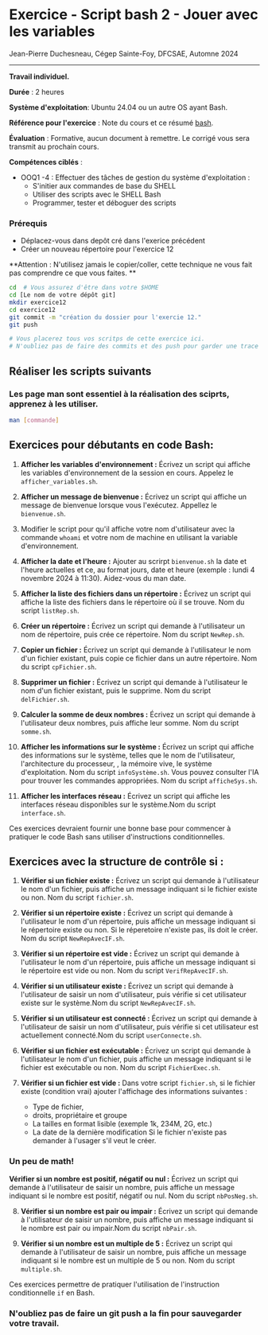 # Exercice  - Script bash 2 - Jouer avec les  variables

Jean-Pierre Duchesneau, Cégep Sainte-Foy, DFCSAE, Automne 2024

---

**Travail individuel.**

**Durée** : 2 heures

**Système d'exploitation**: Ubuntu 24.04 ou un autre OS ayant Bash.

**Référence pour l'exercice** : Note du cours et ce résumé [bash](Bash.md).

**Évaluation** : Formative, aucun document à remettre. Le corrigé vous sera transmit au prochain cours.

**Compétences ciblés** :

- OOQ1 -4 : Effectuer des tâches de gestion du système d'exploitation  :
  - S'initier aux commandes de base du SHELL
  - Utiliser des scripts avec le SHELL Bash
  - Programmer, tester et déboguer des scripts

### Prérequis
  - Déplacez-vous dans depôt cré dans l'exerice précédent 
  - Créer un nouveau répertoire pour l'exercice 12

 **Attention : N'utilisez jamais le copier/coller, cette technique ne vous fait pas comprendre ce que vous faites. ** 

```bash
cd  # Vous assurez d'être dans votre $HOME
cd [Le nom de votre dépôt git]
mkdir exercice12
cd exercice12
git commit -m "création du dossier pour l'exercie 12."
git push

# Vous placerez tous vos scritps de cette exercice ici.
# N'oubliez pas de faire des commits et des push pour garder une trace et une sauvegarde de votre travail.
```

## Réaliser les scripts suivants

### Les page man sont essentiel à la réalisation des sciprts, apprenez à les utiliser.

   ```bash
 man [commande]
   ```

## Exercices pour débutants en code Bash:

1. **Afficher les variables d'environnement :**
   Écrivez un script qui affiche les variables d'environnement de la session en cours. Appelez le `afficher_variables.sh`.

2. **Afficher un message de bienvenue :**
   Écrivez un script qui affiche un message de bienvenue lorsque vous l'exécutez. Appellez le `bienvenue.sh`.

3. Modifier le script pour qu'il affiche votre nom d'utilisateur avec la commande `whoami` et votre nom de machine en utilisant la variable d'environnement.

4. **Afficher la date et l'heure :**
   Ajouter au scrirpt  `bienvenue.sh` la date et l'heure actuelles et ce, au format jours, date et heure (exemple : lundi 4 novembre 2024 à 11:30). Aidez-vous du man date.

5. **Afficher la liste des fichiers dans un répertoire :**
   Écrivez un script qui affiche la liste des fichiers dans le répertoire où il se trouve. Nom du script `listRep.sh`.

6. **Créer un répertoire :**
   Écrivez un script qui demande à l'utilisateur un nom de répertoire, puis crée ce répertoire. Nom du script `NewRep.sh`.

7. **Copier un fichier :**
   Écrivez un script qui demande à l'utilisateur le nom d'un fichier existant, puis copie ce fichier dans un autre répertoire. Nom du script `cpFichier.sh`.

8. **Supprimer un fichier :**
    Écrivez un script qui demande à l'utilisateur le nom d'un fichier existant, puis le supprime.  Nom du script `delFichier.sh`.

9. **Calculer la somme de deux nombres :**
   Écrivez un script qui demande à l'utilisateur deux nombres, puis affiche leur somme.  Nom du script `somme.sh`.

10. **Afficher les informations sur le système :**
   Écrivez un script qui affiche des informations sur le système, telles que le nom de l'utilisateur, l'architecture du processeur, , la mémoire vive, le système d'exploitation. Nom du script  `infoSystème.sh`.
   Vous pouvez consulter l'IA pour trouver les  commandes appropriées.  Nom du script `afficheSys.sh`.

11. **Afficher les interfaces réseau :**
   Écrivez un script qui affiche les interfaces réseau disponibles sur le système.Nom du script `interface.sh`.

Ces exercices devraient fournir une bonne base pour commencer à pratiquer le code Bash sans utiliser d'instructions conditionnelles.

## Exercices avec la structure de contrôle si :

1. **Vérifier si un fichier existe :**
   Écrivez un script qui demande à l'utilisateur le nom d'un fichier, puis affiche un message indiquant si le fichier existe ou non. Nom du script  `fichier.sh`.

2. **Vérifier si un répertoire existe :**
   Écrivez un script qui demande à l'utilisateur le nom d'un répertoire, puis affiche un message indiquant si le répertoire existe ou non. 
   Si le réperetoire n'existe pas, ils doit le créer. Nom du script  `NewRepAvecIF.sh`.

3. **Vérifier si un répertoire est vide :**
   Écrivez un script qui demande à l'utilisateur le nom d'un répertoire, puis affiche un message indiquant si le répertoire est vide ou non. Nom du script  `VerifRepAvecIF.sh`.

4. **Vérifier si un utilisateur existe :**
   Écrivez un script qui demande à l'utilisateur de saisir un nom d'utilisateur, puis vérifie si cet utilisateur existe sur le système.Nom du script  `NewRepAvecIF.sh`.

5. **Vérifier si un utilisateur est connecté :**
   Écrivez un script qui demande à l'utilisateur de saisir un nom d'utilisateur, puis vérifie si cet utilisateur est actuellement connecté.Nom du script  `userConnecte.sh`.

6. **Vérifier si un fichier est exécutable :**
    Écrivez un script qui demande à l'utilisateur le nom d'un fichier, puis affiche un message indiquant si le fichier est exécutable ou non. Nom du script  `FichierExec.sh`.

7. **Vérifier si un fichier est vide :**
   Dans votre script `fichier.sh`, si le fichier existe (condition vrai) ajouter l'affichage des informations suivantes : 
      - Type de fichier, 
      - droits, propriétaire et groupe
      - La tailles en format lisible (exemple 1k, 234M, 2G, etc.)
      - La date de la dernière modification
   Si le fichier n'existe pas demander à l'usager s'il veut le créer.

### Un peu de math!

**Vérifier si un nombre est positif, négatif ou nul :**
   Écrivez un script qui demande à l'utilisateur de saisir un nombre, puis affiche un message indiquant si le nombre est positif, négatif ou nul. Nom du script  `nbPosNeg.sh`.

8. **Vérifier si un nombre est pair ou impair :**
   Écrivez un script qui demande à l'utilisateur de saisir un nombre, puis affiche un message indiquant si le nombre est pair ou impair.Nom du script  `nbPair.sh`.

9. **Vérifier si un nombre est un multiple de 5 :**
   Écrivez un script qui demande à l'utilisateur de saisir un nombre, puis affiche un message indiquant si le nombre est un multiple de 5 ou non. Nom du script  `multiple.sh`.


Ces exercices permettre  de pratiquer l'utilisation de l'instruction conditionnelle `if` en Bash.

### N'oubliez pas de faire un git push a la fin pour sauvegarder votre travail.

